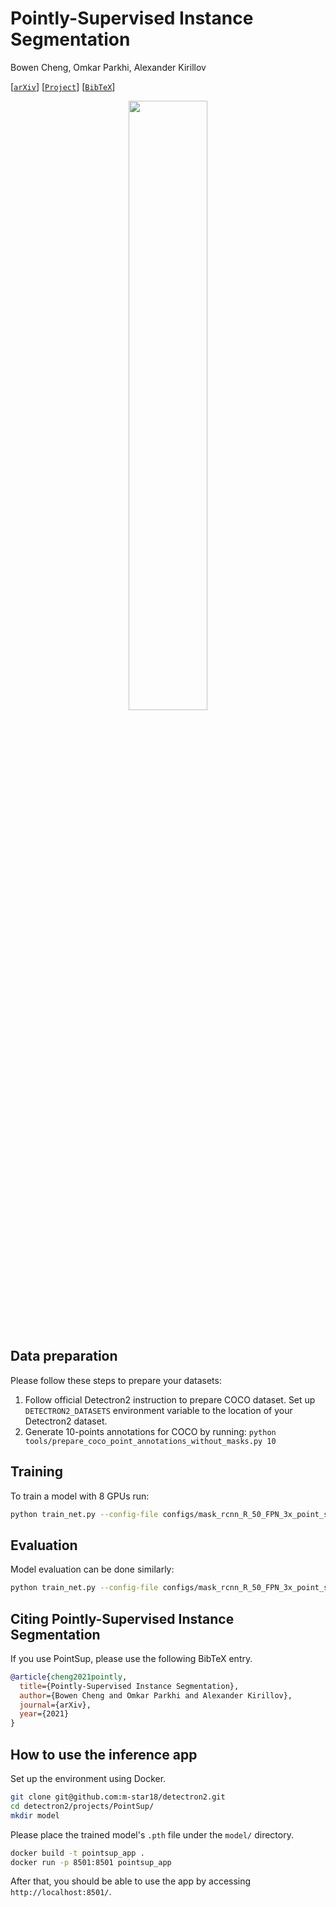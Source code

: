 # Pointly-Supervised Instance Segmentation

Bowen Cheng, Omkar Parkhi, Alexander Kirillov

[[`arXiv`](https://arxiv.org/abs/2104.06404)] [[`Project`](https://bowenc0221.github.io/point-sup)] [[`BibTeX`](#CitingPointSup)]

<div align="center">
  <img src="https://bowenc0221.github.io/images/cheng2021pointly.png" width="50%" height="50%"/>
</div><br/>

## Data preparation
Please follow these steps to prepare your datasets:
1. Follow official Detectron2 instruction to prepare COCO dataset. Set up `DETECTRON2_DATASETS` environment variable to the location of your Detectron2 dataset.
2. Generate 10-points annotations for COCO by running: `python tools/prepare_coco_point_annotations_without_masks.py 10`

## Training

To train a model with 8 GPUs run:
```bash
python train_net.py --config-file configs/mask_rcnn_R_50_FPN_3x_point_sup_point_aug_coco.yaml --num-gpus 8
```

## Evaluation

Model evaluation can be done similarly:
```bash
python train_net.py --config-file configs/mask_rcnn_R_50_FPN_3x_point_sup_point_aug_coco.yaml --eval-only MODEL.WEIGHTS /path/to/model_checkpoint
```

## <a name="CitingPointSup"></a>Citing Pointly-Supervised Instance Segmentation

If you use PointSup, please use the following BibTeX entry.

```BibTeX
@article{cheng2021pointly,
  title={Pointly-Supervised Instance Segmentation},
  author={Bowen Cheng and Omkar Parkhi and Alexander Kirillov},
  journal={arXiv},
  year={2021}
}
```

## How to use the inference app
Set up the environment using Docker.
```bash
git clone git@github.com:m-star18/detectron2.git
cd detectron2/projects/PointSup/
mkdir model
```

Please place the trained model's `.pth` file under the `model/` directory.

```bash
docker build -t pointsup_app .
docker run -p 8501:8501 pointsup_app
```

After that, you should be able to use the app by accessing `http://localhost:8501/`.
